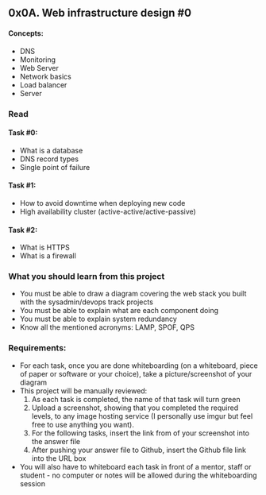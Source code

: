 ## 0x0A. Web infrastructure design #0

#### Concepts:
- DNS
- Monitoring
- Web Server
- Network basics
- Load balancer
- Server

### Read

#### Task #0:

- What is a database
- DNS record types
- Single point of failure

#### Task #1:

- How to avoid downtime when deploying new code
- High availability cluster (active-active/active-passive)

#### Task #2:

- What is HTTPS
- What is a firewall

### What you should learn from this project

- You must be able to draw a diagram covering the web stack you built with the sysadmin/devops track projects
- You must be able to explain what are each component doing
- You must be able to explain system redundancy
- Know all the mentioned acronyms: LAMP, SPOF, QPS

### Requirements:

- For each task, once you are done whiteboarding (on a whiteboard, piece of paper or software or your choice), take a picture/screenshot of your diagram
- This project will be manually reviewed:
  1. As each task is completed, the name of that task will turn green
  2. Upload a screenshot, showing that you completed the required levels, to any image hosting service (I personally use imgur but feel free to use anything you want).
  3. For the following tasks, insert the link from of your screenshot into the answer file
  4. After pushing your answer file to Github, insert the Github file link into the URL box
- You will also have to whiteboard each task in front of a mentor, staff or student - no computer or notes will be allowed during the whiteboarding session
